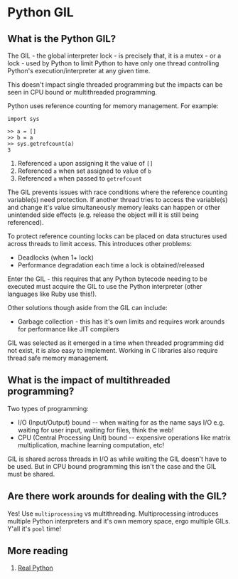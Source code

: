 # Python GIL

## What is the Python GIL?

The GIL - the global interpreter lock - is precisely that, it is a mutex - or a lock - used by Python to limit Python to have only one thread
controlling Python's execution/interpreter at any given time.

This doesn't impact single threaded programming but the impacts can be seen in CPU bound or multithreaded programming.

Python uses reference counting for memory management. For example:

```
import sys

>> a = []
>> b = a
>> sys.getrefcount(a)
3
```
1. Referenced `a` upon assigning it the value of `[]`
2. Referenced `a` when set assigned to value of `b`
3. Referenced `a` when passed to `getrefcount`

The GIL prevents issues with race conditions where the reference counting variable(s) need protection. If another thread tries to access the
variable(s) and change it's value simultaneously memory leaks can happen or other unintended side effects (e.g. release the object will it
is still being referenced).

To protect reference counting locks can be placed on data structures used across threads to limit access. This introduces other problems:
- Deadlocks (when 1+ lock)
- Performance degradation each time a lock is obtained/released

Enter the GIL - this requires that any Python bytecode needing to be executed must acquire the GIL to use the Python interpreter (other
languages like Ruby use this!). 

Other solutions though aside from the GIL can include:
- Garbage collection - this has it's own limits and requires work arounds for performance like JIT compilers

GIL was selected as it emerged in a time when threaded programming did not exist, it is also easy to implement. Working in C libraries 
also require thread safe memory management.

## What is the impact of multithreaded programming?

Two types of programming:
- I/O (Input/Output) bound -- when waiting for as the name says I/O e.g. waiting for user input, waiting for files, think the web!
- CPU (Central Processing Unit) bound -- expensive operations like matrix multiplication, machine learning computation, etc!

GIL is shared across threads in I/O as while waiting the GIL doesn't have to be used. But in CPU bound programming this isn't the 
case and the GIL must be shared. 

## Are there work arounds for dealing with the GIL?

Yes! Use `multiprocessing` vs multithreading. Multiprocessing introduces multiple Python interpreters and it's own memory space, ergo 
multiple GILs. Y'all it's `pool` time!

## More reading

1. [Real Python](https://realpython.com/python-gil/)